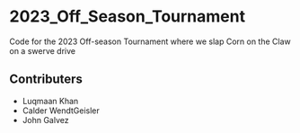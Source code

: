 # 2023_Off_Season_Tournament

Code for the 2023 Off-season Tournament where we slap Corn on the Claw on a swerve drive 

## Contributers
* Luqmaan Khan
* Calder WendtGeisler
* John Galvez